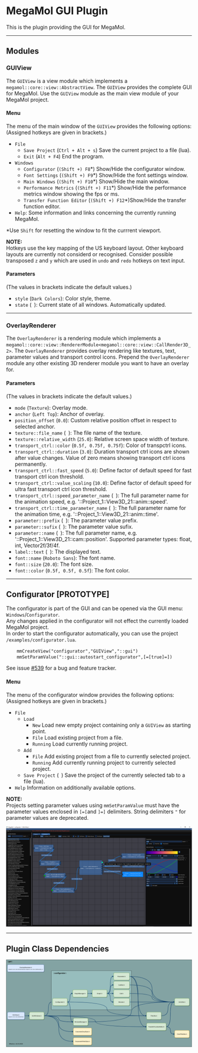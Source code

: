 # MegaMol GUI Plugin

This is the plugin providing the GUI for MegaMol.

---

## Modules

### GUIView

The `GUIView` is a view module which implements a `megamol::core::view::AbstractView`. The `GUIView` provides the complete GUI for MegaMol. Use the `GUIView` module as the main view module of your MegaMol project. 

#### Menu

The menu of the main window of the `GUIView` provides the following options:
(Assigned hotkeys are given in brackets.)

* `File`
    * `Save Project` (`Ctrl + Alt + s`) Save the current project to a file (lua).
    * `Exit` (`Alt + F4`) End the program.
* `Windows` 
    * `Configurator` (`(Shift +) F8`*) Show/Hide the configurator window.
    * `Font Settings` (`(Shift +) F9`*) Show/Hide the font settings window.
    * `Main Windows` (`(Shift +) F10`*) Show/Hide the main window.
    * `Performance Metrics` (`(Shift +) F11`*) Show/Hide the performance metrics window showing the fps or ms.
    * `Transfer Function Editor` (`(Shift +) F12`*)Show/Hide the transfer function editor.
* `Help`: Some information and links concerning the currently running MegaMol.

*Use `Shift` for resetting the window to fit the currrent viewport.

**NOTE:**\
Hotkeys use the key mapping of the US keyboard layout. Other keyboard layouts are currently not considerd or recognised. Consider possible transposed `z` and `y` which are used in `undo` and `redo` hotkeys on text input.

#### Parameters

(The values in brackets indicate the default values.)

* `style` (`Dark Colors`): Color style, theme.
* `state` (` `): Current state of all windows. Automatically updated.

---

### OverlayRenderer

The `OverlayRenderer` is a rendering module which implements a `megamol::core::view::RendererModule<megamol::core::view::CallRender3D_2>`. The `OverlayRenderer` provides overlay rendering like textures, text, parameter values and transport control icons. Prepend the `OverlayRenderer` module any other existing 3D renderer module you want to have an overlay for. 

#### Parameters

(The values in brackets indicate the default values.)

* `mode` (`Texture`): Overlay mode.
* `anchor` (`Left Top`): Anchor of overlay.
* `position_offset` (`0.0`): Custom relative position offset in respect to selected anchor.
* `texture::file_name` (` `): The file name of the texture.
* `texture::relative_width` (`25.0`): Relative screen space width of texture.
* `transport_ctrl::color` (`0.5f, 0.75f, 0.75f`): Color of transpctrl icons.
* `transport_ctrl::duration` (`3.0`): Duration transport ctrl icons are shown after value changes. Value of zero means showing transport ctrl icons permanently.
* `transport_ctrl::fast_speed` (`5.0`): Define factor of default speed for fast transport ctrl icon threshold.
* `transport_ctrl::value_scaling` (`10.0`): Define factor of default speed for ultra fast transport ctrl icon threshold.
* `transport_ctrl::speed_parameter_name` (` `): The full parameter name for the animation speed, e.g. '::Project_1::View3D_21::anim::speed'.
* `transport_ctrl::time_parameter_name` (` `): The full parameter name for the animation time, e.g. '::Project_1::View3D_21::anim::time'.
* `parameter::prefix` (` `): The parameter value prefix.
* `parameter::sufix` (` `): The parameter value sufix.
* `parameter::name` (` `): The full parameter name, e.g. '::Project_1::View3D_21::cam::position'. Supported parameter types: float, int, Vector2f/3f/4f.
* `label::text` (` `): The displayed text.
* `font::name` (`Roboto Sans`): The font name.
* `font::size` (`20.0`): The font size.
* `font::color` (`0.5f, 0.5f, 0.5f`): The font color.

---

## Configurator [PROTOTYPE]

The configurator is part of the GUI and can be opened via the GUI menu: `Windows`/`Configurator`.\
Any changes applied in the configurator will not effect the currently loaded MegaMol project.\
In order to start the configurator automatically, you can use the project  `/examples/configurator.lua`.

        mmCreateView("configurator","GUIView","::gui")
        mmSetParamValue("::gui::autostart_configurator",[=[true]=])
        
See issue [#539](https://github.com/UniStuttgart-VISUS/megamol/issues/539) for a bug and feature tracker.

#### Menu

The menu of the configurator window provides the following options:
(Assigned hotkeys are given in brackets.)

* `File`
    * `Load` 
        * `New` Load new empty project containing only a `GUIView` as starting point.
        * `File` Load existing project from a file.
        * `Running` Load currently running project.
    * `Add` 
        * `File` Add existing project from a file to currently selected project.
        * `Running` Add currently running project to currently selected project.
    * `Save Project` (` `) Save the project of the currently selected tab to a file (lua).
* `Help` Information on additionally available options.

**NOTE:**\
Projects setting parameter values using `mmSetParamValue` must have the parameter values enclosed in `[=[`and `]=]` delimiters. String delimiters `"` for parameter values are deprecated.

![configurator demo picture](configurator.png)

---

## Plugin Class Dependencies

![gui plugin class dependencies](class_dependencies.png)
